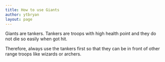```yaml
---
title: How to use Giants
author: ytbryan
layout: page
---
```

Giants are tankers. Tankers are troops with high health point and they do not die so easily when got hit. 

Therefore, always use the tankers first so that they can be in front of other range troops like wizards or archers.